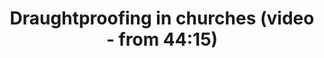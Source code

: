 ---
layout: link
link_url: https://youtu.be/1XIFuU27xY0
title: Draughtproofing in churches (video - from 44:15)
source: ChurchCare
card: Draughtproof the building
petal: 
task: 
---